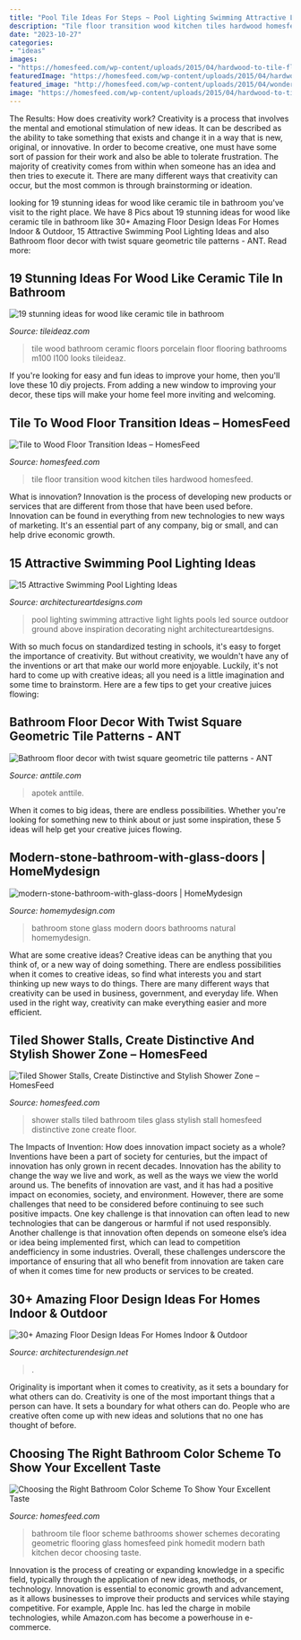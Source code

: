 ```yaml
---
title: "Pool Tile Ideas For Steps ~ Pool Lighting Swimming Attractive Light Lights Pools Led Source Outdoor Ground Above Inspiration Decorating Night Architectureartdesigns"
description: "Tile floor transition wood kitchen tiles hardwood homesfeed"
date: "2023-10-27"
categories:
- "ideas"
images:
- "https://homesfeed.com/wp-content/uploads/2015/04/hardwood-to-tile-floor-transition-with-small-mosaic-tiles-as-the-divider-a-kitchen-set-and-kitchen-island.jpg"
featuredImage: "https://homesfeed.com/wp-content/uploads/2015/04/hardwood-to-tile-floor-transition-with-small-mosaic-tiles-as-the-divider-a-kitchen-set-and-kitchen-island.jpg"
featured_image: "http://homesfeed.com/wp-content/uploads/2015/04/wonderful-white-bathroom-idea-with-white-tile-walling-also-elegant-white-bidet-and-sink-with-transparent-glass-shower-in-mosaic-flooring.jpg"
image: "https://homesfeed.com/wp-content/uploads/2015/04/hardwood-to-tile-floor-transition-with-small-mosaic-tiles-as-the-divider-a-kitchen-set-and-kitchen-island.jpg"
---
```



The Results: How does creativity work?
Creativity is a process that involves the mental and emotional stimulation of new ideas. It can be described as the ability to take something that exists and change it in a way that is new, original, or innovative. In order to become creative, one must have some sort of passion for their work and also be able to tolerate frustration. The majority of creativity comes from within when someone has an idea and then tries to execute it. There are many different ways that creativity can occur, but the most common is through brainstorming or ideation.

	

		
looking for 19 stunning ideas for wood like ceramic tile in bathroom you've visit to the right place. We have 8 Pics about 19 stunning ideas for wood like ceramic tile in bathroom like 30+ Amazing Floor Design Ideas For Homes Indoor &amp; Outdoor, 15 Attractive Swimming Pool Lighting Ideas and also Bathroom floor decor with twist square geometric tile patterns - ANT. Read more:
		
    
## 19 Stunning Ideas For Wood Like Ceramic Tile In Bathroom

<img loading=lazy src="http://www.tileideaz.com/wp-content/uploads/2015/08/356.jpg" onerror="this.onerror=null;this.src='https://tse3.mm.bing.net/th?id=OIP.vUd7Ln6HRG-WzK9xt31b6wHaFj&amp;pid=15.1';" alt="19 stunning ideas for wood like ceramic tile in bathroom">

_Source: tileideaz.com_

>tile wood bathroom ceramic floors porcelain floor flooring bathrooms m100 l100 looks tileideaz. 

	

If you're looking for easy and fun ideas to improve your home, then you'll love these 10 diy projects. From adding a new window to improving your decor, these tips will make your home feel more inviting and welcoming.

    
## Tile To Wood Floor Transition Ideas – HomesFeed

<img loading=lazy src="https://homesfeed.com/wp-content/uploads/2015/04/hardwood-to-tile-floor-transition-with-small-mosaic-tiles-as-the-divider-a-kitchen-set-and-kitchen-island.jpg" onerror="this.onerror=null;this.src='https://tse4.mm.bing.net/th?id=OIP.KCqSbqOR7YRfQh8MB6znwQHaJ6&amp;pid=15.1';" alt="Tile to Wood Floor Transition Ideas – HomesFeed">

_Source: homesfeed.com_

>tile floor transition wood kitchen tiles hardwood homesfeed. 

	

What is innovation?
Innovation is the process of developing new products or services that are different from those that have been used before. Innovation can be found in everything from new technologies to new ways of marketing. It's an essential part of any company, big or small, and can help drive economic growth.

    
## 15 Attractive Swimming Pool Lighting Ideas

<img loading=lazy src="http://www.architectureartdesigns.com/wp-content/uploads/2015/09/3.jpg" onerror="this.onerror=null;this.src='https://tse1.mm.bing.net/th?id=OIP.QhWO-MgdA_3GP3z_hMIXsAHaFM&amp;pid=15.1';" alt="15 Attractive Swimming Pool Lighting Ideas">

_Source: architectureartdesigns.com_

>pool lighting swimming attractive light lights pools led source outdoor ground above inspiration decorating night architectureartdesigns. 

	

With so much focus on standardized testing in schools, it's easy to forget the importance of creativity. But without creativity, we wouldn't have any of the inventions or art that make our world more enjoyable. Luckily, it's not hard to come up with creative ideas; all you need is a little imagination and some time to brainstorm. Here are a few tips to get your creative juices flowing:

    
## Bathroom Floor Decor With Twist Square Geometric Tile Patterns - ANT

<img loading=lazy src="https://anttile.com/wp-content/uploads/2018/05/Bathroom-floor-decor-with-twist-square-geometric-tile-patterns-510x690.jpg" onerror="this.onerror=null;this.src='https://tse1.mm.bing.net/th?id=OIP.zIBO_FsyEg6-f5-tG1X2GAHaKB&amp;pid=15.1';" alt="Bathroom floor decor with twist square geometric tile patterns - ANT">

_Source: anttile.com_

>apotek anttile. 

	

When it comes to big ideas, there are endless possibilities. Whether you're looking for something new to think about or just some inspiration, these 5 ideas will help get your creative juices flowing.

    
## Modern-stone-bathroom-with-glass-doors | HomeMydesign

<img loading=lazy src="https://homemydesign.com/wp-content/uploads/2016/05/modern-stone-bathroom-with-glass-doors.jpg" onerror="this.onerror=null;this.src='https://tse2.mm.bing.net/th?id=OIP.oS3O8IIu9y938pqzNxtJXgHaJ4&amp;pid=15.1';" alt="modern-stone-bathroom-with-glass-doors | HomeMydesign">

_Source: homemydesign.com_

>bathroom stone glass modern doors bathrooms natural homemydesign. 

	

What are some creative ideas?
Creative ideas can be anything that you think of, or a new way of doing something. There are endless possibilities when it comes to creative ideas, so find what interests you and start thinking up new ways to do things. There are many different ways that creativity can be used in business, government, and everyday life. When used in the right way, creativity can make everything easier and more efficient.

    
## Tiled Shower Stalls, Create Distinctive And Stylish Shower Zone – HomesFeed

<img loading=lazy src="https://homesfeed.com/wp-content/uploads/2015/04/glass-door-shower-area-without-frame-light-brown-ceramic-tiles-floor-and-wall-systems-a-white-bathroom-sink-with-faucet-a-stainless-steel-glass-for-toothbrush-container.jpg" onerror="this.onerror=null;this.src='https://tse3.mm.bing.net/th?id=OIP.uC5Cay6v1gzTSTlFprUixAHaJ3&amp;pid=15.1';" alt="Tiled Shower Stalls, Create Distinctive and Stylish Shower Zone – HomesFeed">

_Source: homesfeed.com_

>shower stalls tiled bathroom tiles glass stylish stall homesfeed distinctive zone create floor. 

	

The Impacts of Invention: How does innovation impact society as a whole?
Inventions have been a part of society for centuries, but the impact of innovation has only grown in recent decades. Innovation has the ability to change the way we live and work, as well as the ways we view the world around us. The benefits of innovation are vast, and it has had a positive impact on economies, society, and environment. However, there are some challenges that need to be considered before continuing to see such positive impacts. One key challenge is that innovation can often lead to new technologies that can be dangerous or harmful if not used responsibly. Another challenge is that innovation often depends on someone else’s idea or idea being implemented first, which can lead to competition andefficiency in some industries. Overall, these challenges underscore the importance of ensuring that all who benefit from innovation are taken care of when it comes time for new products or services to be created.

    
## 30+ Amazing Floor Design Ideas For Homes Indoor &amp; Outdoor

<img loading=lazy src="https://cdn.architecturendesign.net/wp-content/uploads/2015/08/AD-Indoor-Outdoor-Floor-Design-Ideas-21.jpg" onerror="this.onerror=null;this.src='https://tse2.mm.bing.net/th?id=OIP.K8DN2tCv0pbdZ-JeeS_u-gHaLH&amp;pid=15.1';" alt="30+ Amazing Floor Design Ideas For Homes Indoor &amp; Outdoor">

_Source: architecturendesign.net_

>. 

	

Originality is important when it comes to creativity, as it sets a boundary for what others can do.
Creativity is one of the most important things that a person can have. It sets a boundary for what others can do. People who are creative often come up with new ideas and solutions that no one has thought of before.

    
## Choosing The Right Bathroom Color Scheme To Show Your Excellent Taste

<img loading=lazy src="http://homesfeed.com/wp-content/uploads/2015/04/wonderful-white-bathroom-idea-with-white-tile-walling-also-elegant-white-bidet-and-sink-with-transparent-glass-shower-in-mosaic-flooring.jpg" onerror="this.onerror=null;this.src='https://tse2.mm.bing.net/th?id=OIP.wgOzxilAAJQW_gdKr7NLYwHaKD&amp;pid=15.1';" alt="Choosing the Right Bathroom Color Scheme To Show Your Excellent Taste">

_Source: homesfeed.com_

>bathroom tile floor scheme bathrooms shower schemes decorating geometric flooring glass homesfeed pink homedit modern bath kitchen decor choosing taste. 

	

Innovation is the process of creating or expanding knowledge in a specific field, typically through the application of new ideas, methods, or technology. Innovation is essential to economic growth and advancement, as it allows businesses to improve their products and services while staying competitive. For example, Apple Inc. has led the charge in mobile technologies, while Amazon.com has become a powerhouse in e-commerce.

